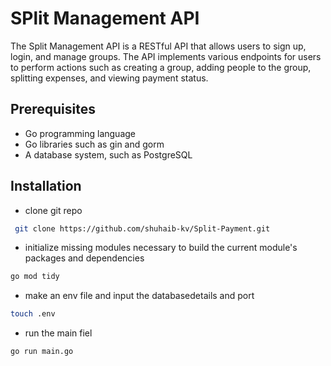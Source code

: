 
# SPlit Management API

The Split Management API is a RESTful API that allows users to sign up, login, and manage groups. The API implements various endpoints for users to perform actions such as creating a group, adding people to the group, splitting expenses, and viewing payment status.

## Prerequisites


- Go programming language
- Go libraries such as gin and gorm
- A database system, such as PostgreSQL



## Installation

- clone git repo
```bash
 git clone https://github.com/shuhaib-kv/Split-Payment.git
```
    
- initialize missing modules necessary to build the current module's packages and dependencies
```bash
go mod tidy
```
- make an env file and input the databasedetails and port
```bash
touch .env
```


- run the main fiel

```bash
go run main.go
```
